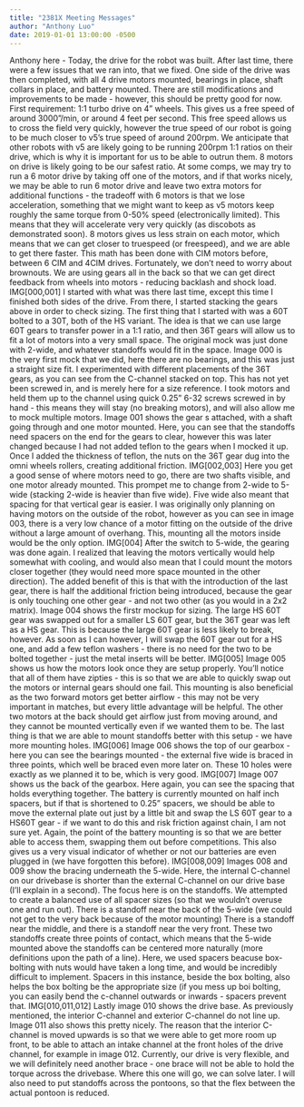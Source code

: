```yaml
---
title: "2381X Meeting Messages"
author: "Anthony Luo"
date: 2019-01-01 13:00:00 -0500
---
```

Anthony here - Today, the drive for the robot was built. After last time, there were a few issues that we ran into, that we fixed. One side of the drive was then completed, with all 4 drive motors mounted, bearings in place, shaft collars in place, and battery mounted. There are still modifications and improvements to be made - however, this should be pretty good for now. 
First requirement: 1:1 turbo drive on 4” wheels. This gives us a free speed of around 3000”/min, or around 4 feet per second. This free speed allows us to cross the field very quickly, however the true speed of our robot is going to be much closer to v5’s true speed of around 200rpm. We anticipate that other robots with v5 are likely going to be running 200rpm 1:1 ratios on their drive, which is why it is important for us to be able to outrun them. 8 motors on drive is likely going to be our safest ratio. At some comps, we may try to run a 6 motor drive by taking off one of the motors, and if that works nicely, we may be able to run 6 motor drive and leave two extra motors for additional functions - the tradeoff with 6 motors is that we lose acceleration, something that we might want to keep as v5 motors keep roughly the same torque from 0-50% speed (electronically limited). This means that they will accelerate very very quickly (as discobots as demonstrated soon). 8 motors gives us less strain on each motor, which means that we can get closer to truespeed (or freespeed), and we are able to get there faster. This math has been done with CIM motors before, between 6 CIM and 4CIM drives. Fortunately, we don’t need to worry about brownouts. We are using gears all in the back so that we can get direct feedback from wheels into motors - reducing backlash and shock load. 
IMG[000,001]
I started with what was there last time, except this time I finished both sides of the drive. From there, I started stacking the gears above in order to check sizing. The first thing that I started with was a 60T bolted to a 30T, both of the HS variant. The idea is that we can use large 60T gears to transfer power in a 1:1 ratio, and then 36T gears will allow us to fit a lot of motors into a very small space. The original mock was just done with 2-wide, and whatever standoffs would fit in the space. Image 000 is the very first mock that we did, here there are no bearings, and this was just a straight size fit. I experimented with different placements of the 36T gears, as you can see from the C-channel stacked on top. This has not yet been screwed in, and is merely here for a size reference. I took motors and held them up to the channel using quick 0.25” 6-32 screws screwed in by hand - this means they will stay (no breaking motors), and will also allow me to mock multiple motors. Image 001 shows the gear s attached, with a shaft going through and one motor mounted. Here, you can see that the standoffs need spacers on the end for the gears to clear, however this was later changed because I had not added teflon to the gears when I mocked it up. Once I added the thickness of teflon, the nuts on the 36T gear dug into the omni wheels rollers, creating additional friction.
IMG[002,003]
Here you get a good sense of where motors need to go, there are two shafts visible, and one motor already mounted. This prompet me to change from 2-wide to 5-wide (stacking 2-wide is heavier than five wide). Five wide also meant that spacing for that vertical gear is easier. I was originally only planning on having motors on the outside of the robot, however as you can see in image 003, there is a very low chance of a motor fitting on the outside of the drive without a large amount of overhang. This, mounting all the motors inside would be the only option.
IMG[004]
After the switch to 5-wide, the gearing was done again. I realized that leaving the motors vertically would help somewhat with cooling, and would also mean that I could mount the motors closer together (they would need more space mounted in the other direction). The added benefit of this is that with the introduction of the last gear, there is half the additional friction being introduced, because the gear is only touching one other gear - and not two other (as you would in a 2x2 matrix). Image 004 shows the firstr mockup for sizing. The large HS 60T gear was swapped out for a smaller LS 60T gear, but the 36T gear was left as a HS gear. This is because the large 60T gear is less likely to break, however. As soon as I can however, I will swap the 60T gear out for a HS one, and add a few teflon washers - there is no need for the two to be bolted together - just the metal inserts will be better.
IMG[005]
Image 005 shows us how the motors look once they are setup properly. You’ll notice that all of them have zipties - this is so that we are able to quickly swap out the motors or internal gears should one fail. This mounting is also beneficial as the two forward motors get better airflow - this may not be very important in matches, but every little advantage will be helpful. The other two motors at the back should get airflow just from moving around, and they cannot be mounted vertically even if we wanted them to be. The last thing is that we are able to mount standoffs better with this setup - we have more mounting holes.
IMG[006]
Image 006 shows the top of our gearbox - here you can see the bearings mounted - the external five wide is braced in three points, which well be braced even more later on. These 10 holes were exactly as we planned it to be, which is very good. 
IMG[007]
Image 007 shows us the back of the gearbox. Here again, you can see the spacing that holds everything together. The battery is currently mounted on half inch spacers, but if that is shortened to 0.25” spacers, we should be able to move the external plate out just by a little bit and swap the LS 60T gear to a HS60T gear - if we want to do this and risk  friction against chain, I am not sure yet. Again, the point of the battery mounting is so that we are better able to access them, swapping them out before competitions. This also gives us a very visual indicator of whether or not our batteries are even plugged in (we have forgotten this before).
IMG[008,009]
Images 008 and 009 show the bracing underneath the 5-wide. Here, the internal C-channel on our drivebase is shorter than the external C-channel on our drive base (I’ll explain in a second). The focus here is on the standoffs. We attempted to create a balanced use of all spacer sizes (so that we wouldn’t overuse one and run out). There is a standoff near the back of the 5-wide (we could not get to the very back because of the motor mounting) There is a standoff near the middle, and there is a standoff near the very front. These two standoffs create three points of contact, which means that the 5-wide mounted above the standoffs can be centered more naturally (more definitions upon the path of a line). Here, we used spacers beacuse box-bolting with nuts would have taken a long time, and would be incredibly difficult to implement. Spacers in this instance, beside the box bolting, also helps the box bolting be the appropriate size (if you mess up boi bolting, you can easily bend the c-channel outwards or inwards - spacers prevent that. 
IMG[010,011,012]
Lastly image 010 shows the drive base. As previously mentioned, the interior C-channel and exterior C-channel do not line up. Image 011 also shows this pretty nicely. The reason that the interior C-channel is moved upwards is so that we were able to get more room up front, to be able to attach an intake channel at the front holes of the drive channel, for example in image 012. 
Currently, our drive is very flexible, and we will definitely need another brace - one brace will not be able to hold the torque across the drivebase.  Where this one will go, we can solve later. I will also need to put standoffs across the pontoons, so that the flex between the actual pontoon is reduced. 
